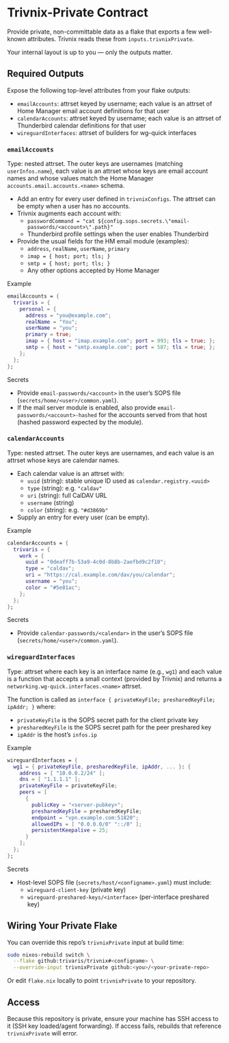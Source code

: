 # Trivnix-Private Contract

Provide private, non-committable data as a flake that exports a few well-known attributes. Trivnix reads these from `inputs.trivnixPrivate`.

Your internal layout is up to you — only the outputs matter.

## Required Outputs

Expose the following top-level attributes from your flake outputs:

- `emailAccounts`: attrset keyed by username; each value is an attrset of Home Manager email account definitions for that user
- `calendarAccounts`: attrset keyed by username; each value is an attrset of Thunderbird calendar definitions for that user
- `wireguardInterfaces`: attrset of builders for wg-quick interfaces

### `emailAccounts`

Type: nested attrset. The outer keys are usernames (matching `userInfos.name`), each value is an attrset whose keys are email account names and whose values match the Home Manager `accounts.email.accounts.<name>` schema.

- Add an entry for every user defined in `trivnixConfigs`. The attrset can be empty when a user has no accounts.
- Trivnix augments each account with:
  - `passwordCommand = "cat ${config.sops.secrets.\"email-passwords/<account>\".path}"`
  - Thunderbird profile settings when the user enables Thunderbird
- Provide the usual fields for the HM email module (examples):
  - `address`, `realName`, `userName`, `primary`
  - `imap = { host; port; tls; }`
  - `smtp = { host; port; tls; }`
  - Any other options accepted by Home Manager

Example

```nix
emailAccounts = {
  trivaris = {
    personal = {
      address = "you@example.com";
      realName = "You";
      userName = "you";
      primary = true;
      imap = { host = "imap.example.com"; port = 993; tls = true; };
      smtp = { host = "smtp.example.com"; port = 587; tls = true; };
    };
  };
};
```

Secrets

- Provide `email-passwords/<account>` in the user’s SOPS file (`secrets/home/<user>/common.yaml`).
- If the mail server module is enabled, also provide `email-passwords/<account>-hashed` for the accounts served from that host (hashed password expected by the module).

### `calendarAccounts`

Type: nested attrset. The outer keys are usernames, and each value is an attrset whose keys are calendar names.

- Each calendar value is an attrset with:
  - `uuid` (string): stable unique ID used as `calendar.registry.<uuid>`
  - `type` (string): e.g. `"caldav"`
  - `uri` (string): full CalDAV URL
  - `username` (string)
  - `color` (string): e.g. `"#d3869b"`
- Supply an entry for every user (can be empty).

Example

```nix
calendarAccounts = {
  trivaris = {
    work = {
      uuid = "0deaff7b-53a9-4c0d-8b8b-2aefbd9c2f10";
      type = "caldav";
      uri = "https://cal.example.com/dav/you/calendar";
      username = "you";
      color = "#5e81ac";
    };
  };
};
```

Secrets

- Provide `calendar-passwords/<calendar>` in the user’s SOPS file (`secrets/home/<user>/common.yaml`).

### `wireguardInterfaces`

Type: attrset where each key is an interface name (e.g., `wg1`) and each value is a function that accepts a small context (provided by Trivnix) and returns a `networking.wg-quick.interfaces.<name>` attrset.

The function is called as `interface { privateKeyFile; presharedKeyFile; ipAddr; }` where:

- `privateKeyFile` is the SOPS secret path for the client private key
- `presharedKeyFile` is the SOPS secret path for the peer preshared key
- `ipAddr` is the host’s `infos.ip`

Example

```nix
wireguardInterfaces = {
  wg1 = { privateKeyFile, presharedKeyFile, ipAddr, ... }: {
    address = [ "10.0.0.2/24" ];
    dns = [ "1.1.1.1" ];
    privateKeyFile = privateKeyFile;
    peers = [
      {
        publicKey = "<server-pubkey>";
        presharedKeyFile = presharedKeyFile;
        endpoint = "vpn.example.com:51820";
        allowedIPs = [ "0.0.0.0/0" "::/0" ];
        persistentKeepalive = 25;
      }
    ];
  };
};
```

Secrets

- Host-level SOPS file (`secrets/host/<configname>.yaml`) must include:
  - `wireguard-client-key` (private key)
  - `wireguard-preshared-keys/<interface>` (per-interface preshared key)

## Wiring Your Private Flake

You can override this repo’s `trivnixPrivate` input at build time:

```bash
sudo nixos-rebuild switch \
  --flake github:trivaris/trivnix#<configname> \
  --override-input trivnixPrivate github:<you>/<your-private-repo>
```

Or edit `flake.nix` locally to point `trivnixPrivate` to your repository.

## Access

Because this repository is private, ensure your machine has SSH access to it (SSH key loaded/agent forwarding). If access fails, rebuilds that reference `trivnixPrivate` will error.
